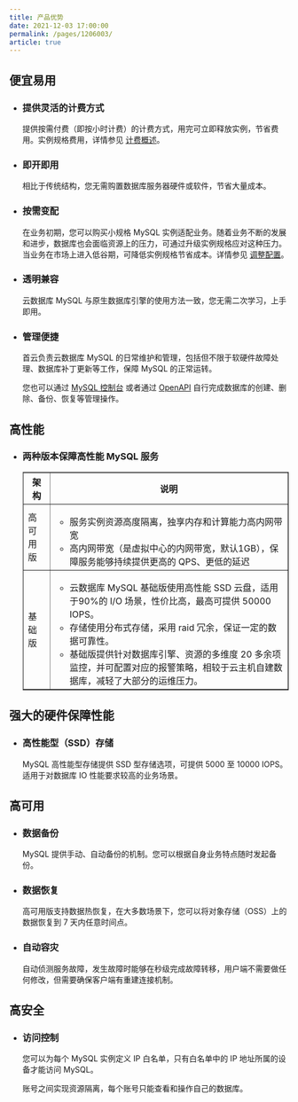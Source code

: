 ```yaml
---
title: 产品优势
date: 2021-12-03 17:00:00
permalink: /pages/1206003/
article: true
---
```



## 便宜易用

- ### 提供灵活的计费方式

  提供按需付费（即按小时计费）的计费方式，用完可立即释放实例，节省费用。实例规格费用，详情参见 [计费概述](../03.购买指南/00.计费概述.md)。

- ### 即开即用

  相比于传统结构，您无需购置数据库服务器硬件或软件，节省大量成本。

- ### 按需变配

  在业务初期，您可以购买小规格 MySQL 实例适配业务。随着业务不断的发展和进步，数据库也会面临资源上的压力，可通过升级实例规格应对这种压力。当业务在市场上进入低谷期，可降低实例规格节省成本。详情参见 [调整配置](./../04.操作指南/02.管理实例/02.调整配置.md)。

- ### 透明兼容

  云数据库 MySQL 与原生数据库引擎的使用方法一致，您无需二次学习，上手即用。

- ### 管理便捷

  首云负责云数据库 MySQL 的日常维护和管理，包括但不限于软硬件故障处理、数据库补丁更新等工作，保障 MySQL 的正常运转。

  您也可以通过 [MySQL 控制台](https://console.capitalonline.net/dbinstances) 或者通过 [OpenAPI](./../08.API文档/01.API概览.md) 自行完成数据库的创建、删除、备份、恢复等管理操作。

## 高性能

- ### 两种版本保障高性能 MySQL 服务

  <table width="95%" border="1" cellpadding="2" cellspacing="1">
  	<thead>
          <tr>
          	<th width="10%">架构</th>
              <th width="90%">说明</th>
          </tr>
  	</thead>
      <tbody>
          <tr>
          	<td>高可用版</td>
              <td>
                  <ul>
                      <li>服务实例资源高度隔离，独享内存和计算能力高内网带宽</li>
                      <li>高内网带宽（是虚拟中心的内网带宽，默认1GB），保障服务能够持续提供更高的 QPS、更低的延迟</li>
                  </ul>
              </td>
          </tr>
          <tr>
          	<td>基础版</td>
              <td>
                  <ul>
                      <li>云数据库 MySQL 基础版使用高性能 SSD 云盘，适用于90%的 I/O 场景，性价比高，最高可提供 50000 IOPS。</li>
                      <li>存储使用分布式存储，采用 raid 冗余，保证一定的数据可靠性。</li>
                      <li>基础版提供针对数据库引擎、资源的多维度 20 多余项监控，并可配置对应的报警策略，相较于云主机自建数据库，减轻了大部分的运维压力。</li>
                  </ul>
              </td>
          </tr>
  	</tbody>
  </table>

## 强大的硬件保障性能

- ### 高性能型（SSD）存储

  MySQL 高性能型存储提供 SSD 型存储选项，可提供 5000 至 10000 IOPS。适用于对数据库 IO 性能要求较高的业务场景。

## 高可用

- ### 数据备份

  MySQL 提供手动、自动备份的机制。您可以根据自身业务特点随时发起备份。

- ### 数据恢复

  高可用版支持数据热恢复，在大多数场景下，您可以将对象存储（OSS）上的数据恢复到 7 天内任意时间点。

- ### 自动容灾

  自动侦测服务故障，发生故障时能够在秒级完成故障转移，用户端不需要做任何修改，但需要确保客户端有重建连接机制。

## 高安全

- ### 访问控制

  您可以为每个 MySQL 实例定义 IP 白名单，只有白名单中的 IP 地址所属的设备才能访问 MySQL。

  账号之间实现资源隔离，每个账号只能查看和操作自己的数据库。
